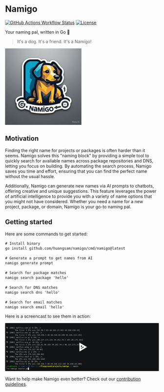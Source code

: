 # Namigo

[![GitHub Actions Workflow Status](https://img.shields.io/github/actions/workflow/status/huangsam/namigo/ci.yml)](https://github.com/huangsam/namigo/actions)
[![License](https://img.shields.io/github/license/huangsam/namigo)](https://github.com/huangsam/namigo/blob/main/LICENSE)

Your naming pal, written in Go 🐶

> It's a dog. It's a friend. It's a Namigo!

<img src="./images/namigo.jpeg" alt="Namigo" width="250px" />

## Motivation

Finding the right name for projects or packages is often harder than it seems.
Namigo solves this "naming block" by providing a simple tool to quickly search
for available names across package repositories and DNS, letting you focus on
building. By automating the search process, Namigo saves you time and
effort, ensuring that you can find the perfect name without the usual hassle.

Additionally, Namigo can generate new names via AI prompts to chatbots, offering
creative and unique suggestions. This feature leverages the power of artificial
intelligence to provide you with a variety of name options that you might not have
considered. Whether you need a name for a new project, package, or domain, Namigo
is your go-to naming pal.

## Getting started

Here are some commands to get started:

```shell
# Install binary
go install github.com/huangsam/namigo/cmd/namigo@latest

# Generate a prompt to get names from AI
namigo generate prompt

# Search for package matches
namigo search package 'hello'

# Search for DNS matches
namigo search dns 'hello'

# Search for email matches
namigo search email 'hello'
```

Here is a screencast to see them in action:

[![asciicast](./images/screencast.svg)](https://asciinema.org/a/gL5bDUpU0KTM04p2LJI6m3n0m)

Want to help make Namigo even better? Check out our [contribution guidelines](./CONTRIBUTING.md).
